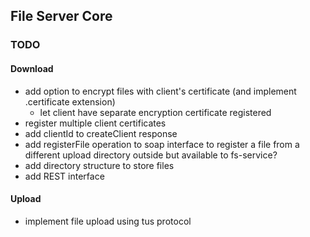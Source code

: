 ## File Server Core

### TODO
#### Download
*   add option to encrypt files with client's certificate (and implement .certificate extension)  
    *   let client have separate encryption certificate registered  
*   register multiple client certificates  
*   add clientId to createClient response  
*   add registerFile operation to soap interface to register a file from a different upload directory outside but available to fs-service?
*   add directory structure to store files  
*   add REST interface

#### Upload
*   implement file upload using tus protocol
